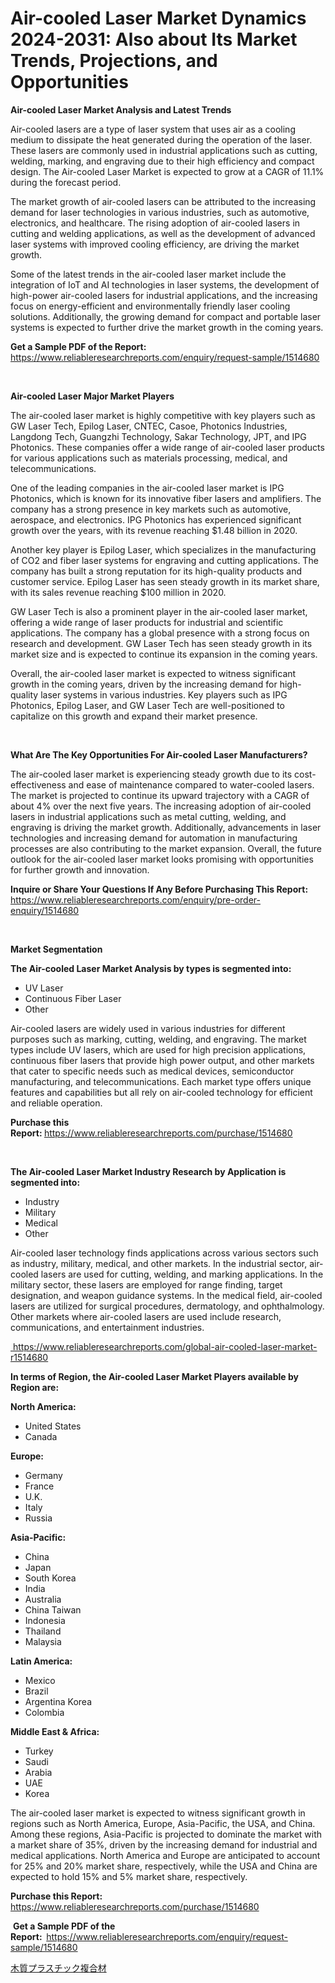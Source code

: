 <p><h1>Air-cooled Laser Market Dynamics 2024-2031: Also about Its Market Trends, Projections, and Opportunities</h1></p><p><strong>Air-cooled Laser Market Analysis and Latest Trends</strong></p>
<p><p>Air-cooled lasers are a type of laser system that uses air as a cooling medium to dissipate the heat generated during the operation of the laser. These lasers are commonly used in industrial applications such as cutting, welding, marking, and engraving due to their high efficiency and compact design. The Air-cooled Laser Market is expected to grow at a CAGR of 11.1% during the forecast period.</p><p>The market growth of air-cooled lasers can be attributed to the increasing demand for laser technologies in various industries, such as automotive, electronics, and healthcare. The rising adoption of air-cooled lasers in cutting and welding applications, as well as the development of advanced laser systems with improved cooling efficiency, are driving the market growth.</p><p>Some of the latest trends in the air-cooled laser market include the integration of IoT and AI technologies in laser systems, the development of high-power air-cooled lasers for industrial applications, and the increasing focus on energy-efficient and environmentally friendly laser cooling solutions. Additionally, the growing demand for compact and portable laser systems is expected to further drive the market growth in the coming years.</p></p>
<p><strong>Get a Sample PDF of the Report:&nbsp;</strong> <a href="https://www.reliableresearchreports.com/enquiry/request-sample/1514680">https://www.reliableresearchreports.com/enquiry/request-sample/1514680</a></p>
<p>&nbsp;</p>
<p><strong>Air-cooled Laser Major Market Players</strong></p>
<p><p>The air-cooled laser market is highly competitive with key players such as GW Laser Tech, Epilog Laser, CNTEC, Casoe, Photonics Industries, Langdong Tech, Guangzhi Technology, Sakar Technology, JPT, and IPG Photonics. These companies offer a wide range of air-cooled laser products for various applications such as materials processing, medical, and telecommunications.</p><p>One of the leading companies in the air-cooled laser market is IPG Photonics, which is known for its innovative fiber lasers and amplifiers. The company has a strong presence in key markets such as automotive, aerospace, and electronics. IPG Photonics has experienced significant growth over the years, with its revenue reaching $1.48 billion in 2020.</p><p>Another key player is Epilog Laser, which specializes in the manufacturing of CO2 and fiber laser systems for engraving and cutting applications. The company has built a strong reputation for its high-quality products and customer service. Epilog Laser has seen steady growth in its market share, with its sales revenue reaching $100 million in 2020.</p><p>GW Laser Tech is also a prominent player in the air-cooled laser market, offering a wide range of laser products for industrial and scientific applications. The company has a global presence with a strong focus on research and development. GW Laser Tech has seen steady growth in its market size and is expected to continue its expansion in the coming years.</p><p>Overall, the air-cooled laser market is expected to witness significant growth in the coming years, driven by the increasing demand for high-quality laser systems in various industries. Key players such as IPG Photonics, Epilog Laser, and GW Laser Tech are well-positioned to capitalize on this growth and expand their market presence.</p></p>
<p>&nbsp;</p>
<p><strong>What Are The Key Opportunities For Air-cooled Laser Manufacturers?</strong></p>
<p><p>The air-cooled laser market is experiencing steady growth due to its cost-effectiveness and ease of maintenance compared to water-cooled lasers. The market is projected to continue its upward trajectory with a CAGR of about 4% over the next five years. The increasing adoption of air-cooled lasers in industrial applications such as metal cutting, welding, and engraving is driving the market growth. Additionally, advancements in laser technologies and increasing demand for automation in manufacturing processes are also contributing to the market expansion. Overall, the future outlook for the air-cooled laser market looks promising with opportunities for further growth and innovation.</p></p>
<p><strong>Inquire or Share Your Questions If Any Before Purchasing This Report:</strong> <a href="https://www.reliableresearchreports.com/enquiry/pre-order-enquiry/1514680">https://www.reliableresearchreports.com/enquiry/pre-order-enquiry/1514680</a></p>
<p>&nbsp;</p>
<p><strong>Market Segmentation</strong></p>
<p><strong>The Air-cooled Laser Market Analysis by types is segmented into:</strong></p>
<p><ul><li>UV Laser</li><li>Continuous Fiber Laser</li><li>Other</li></ul></p>
<p><p>Air-cooled lasers are widely used in various industries for different purposes such as marking, cutting, welding, and engraving. The market types include UV lasers, which are used for high precision applications, continuous fiber lasers that provide high power output, and other markets that cater to specific needs such as medical devices, semiconductor manufacturing, and telecommunications. Each market type offers unique features and capabilities but all rely on air-cooled technology for efficient and reliable operation.</p></p>
<p><strong>Purchase this Report:&nbsp;</strong><a href="https://www.reliableresearchreports.com/purchase/1514680">https://www.reliableresearchreports.com/purchase/1514680</a></p>
<p>&nbsp;</p>
<p><strong>The Air-cooled Laser Market Industry Research by Application is segmented into:</strong></p>
<p><ul><li>Industry</li><li>Military</li><li>Medical</li><li>Other</li></ul></p>
<p><p>Air-cooled laser technology finds applications across various sectors such as industry, military, medical, and other markets. In the industrial sector, air-cooled lasers are used for cutting, welding, and marking applications. In the military sector, these lasers are employed for range finding, target designation, and weapon guidance systems. In the medical field, air-cooled lasers are utilized for surgical procedures, dermatology, and ophthalmology. Other markets where air-cooled lasers are used include research, communications, and entertainment industries.</p></p>
<p><a href="https://www.reliableresearchreports.com/global-air-cooled-laser-market-r1514680">&nbsp;https://www.reliableresearchreports.com/global-air-cooled-laser-market-r1514680</a></p>
<p><strong>In terms of Region, the Air-cooled Laser Market Players available by Region are:</strong></p>
<p>
    <p> <strong> North America: </strong>
        <ul>
            <li>United States</li>
            <li>Canada</li>
        </ul>
        </p> 
    <p> <strong> Europe: </strong>
        <ul>
            <li>Germany</li>
            <li>France</li>
            <li>U.K.</li>
            <li>Italy</li>
            <li>Russia</li>
        </ul>
        </p> 
    <p> <strong> Asia-Pacific: </strong>
        <ul>
            <li>China</li>
            <li>Japan</li>
            <li>South Korea</li>
            <li>India</li>
            <li>Australia</li>
            <li>China Taiwan</li>
            <li>Indonesia</li>
            <li>Thailand</li>
            <li>Malaysia</li>
        </ul>
        </p> 
    <p> <strong> Latin America: </strong>
        <ul>
            <li>Mexico</li>
            <li>Brazil</li>
            <li>Argentina Korea</li>
            <li>Colombia</li>
        </ul>
        </p> 
    <p> <strong> Middle East & Africa: </strong>
        <ul>
            <li>Turkey</li>
            <li>Saudi</li>
            <li>Arabia</li>
            <li>UAE</li>
            <li>Korea</li>
        </ul>
    </p>
    </p>
<p><p>The air-cooled laser market is expected to witness significant growth in regions such as North America, Europe, Asia-Pacific, the USA, and China. Among these regions, Asia-Pacific is projected to dominate the market with a market share of 35%, driven by the increasing demand for industrial and medical applications. North America and Europe are anticipated to account for 25% and 20% market share, respectively, while the USA and China are expected to hold 15% and 5% market share, respectively.</p></p>
<p><strong>Purchase this Report: </strong><a href="https://www.reliableresearchreports.com/purchase/1514680">https://www.reliableresearchreports.com/purchase/1514680</a></p>
<p>&nbsp;<strong>Get a Sample PDF of the Report:&nbsp;&nbsp;</strong><a href="https://www.reliableresearchreports.com/enquiry/request-sample/1514680">https://www.reliableresearchreports.com/enquiry/request-sample/1514680</a></p>
<p><strong></strong></p>
<p><p><a href="https://medium.com/@saigekulas/%E6%9C%A8%E6%9D%90%E3%83%97%E3%83%A9%E3%82%B9%E3%83%81%E3%83%83%E3%82%AF%E8%A4%87%E5%90%88%E6%9D%90%E5%B8%82%E5%A0%B4%E3%82%92%E6%B7%B1%E3%81%8F%E6%8E%98%E3%82%8A%E4%B8%8B%E3%81%92%E3%82%8B-%E3%81%9D%E3%81%AE%E5%8B%95%E5%90%91-%E5%B8%82%E5%A0%B4%E3%82%BB%E3%82%B0%E3%83%A1%E3%83%B3%E3%83%86%E3%83%BC%E3%82%B7%E3%83%A7%E3%83%B3-%E7%AB%B6%E4%BA%89%E5%88%86%E6%9E%90-2f3af8101c42">木質プラスチック複合材</a></p></p>